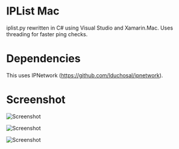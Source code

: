 # IPList Mac
iplist.py rewritten in C# using Visual Studio and Xamarin.Mac. Uses threading for faster ping checks.

# Dependencies
This uses IPNetwork (https://github.com/lduchosal/ipnetwork).

# Screenshot
![Screenshot](https://github.com/mcherry/IPList.macOS/blob/master/Screenshots/01.png?raw=true "Screenshot 1")

![Screenshot](https://github.com/mcherry/IPList.macOS/blob/master/Screenshots/02.png?raw=true "Screenshot 2")

![Screenshot](https://github.com/mcherry/IPList.macOS/blob/master/Screenshots/03.png?raw=true "Screenshot 3")
